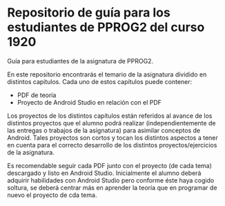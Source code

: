 # Repositorio de guía para los estudiantes de PPROG2 del curso 1920

Guía para estudiantes de la asignatura de PPROG2.

En este repositorio encontrarás el temario de la asignatura dividido en distintos capítulos.
Cada uno de estos capítulos puede contener:
 - PDF de teoría
 - Proyecto de Android Studio en relación con el PDF
 
 Los proyectos de los distintos capítulos están referidos al avance de los distintos proyectos que el alumno podrá realizar (independientemente de las entregas o trabajos de la asignatura) para asimilar conceptos de Android. Tales proyectos son cortos y tocan los distintos aspectos a tener en cuenta para el correcto desarrollo de los distintos proyectos/ejercicios de la asignatura.
 
 Es recomendable seguir cada PDF junto con el proyecto (de cada tema) descargado y listo en Android Studio.
 Inicialmente el alumno deberá adquirir habilidades con Android Studio pero conforme éste haya cogido soltura, se deberá centrar más en aprender la teoría que en programar de nuevo el proyecto de cda tema.
